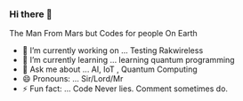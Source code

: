 ### Hi there 👋
The Man From Mars but Codes for people On Earth
<!--
**abedygathaba/abedygathaba** is a ✨ _special_ ✨ repository because its `README.md` (this file) appears on your GitHub profile.

Here are some ideas to get you started:
 👯 I’m looking to collaborate on ...
 🤔 I’m looking for help with ... 
 📫 How to reach me: ... abedygathaba@gmail.com 
-->

- 🔭 I’m currently working on ... Testing Rakwireless 
- 🌱 I’m currently learning ... learning quantum programming
- 💬 Ask me about ... AI, IoT , Quantum Computing
- 😄 Pronouns: ... Sir/Lord/Mr
- ⚡ Fun fact: ... Code Never lies. Comment sometimes do.

